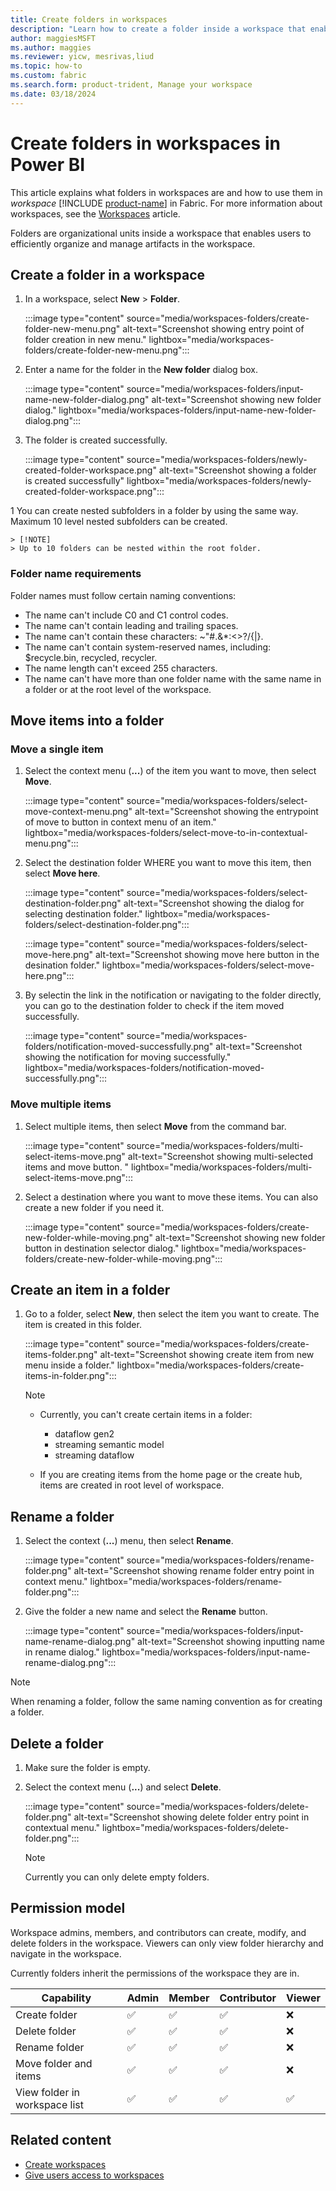 ```yaml
---
title: Create folders in workspaces
description: "Learn how to create a folder inside a workspace that enables users to efficiently organize and manage items in the workspace."
author: maggiesMSFT
ms.author: maggies
ms.reviewer: yicw, mesrivas,liud
ms.topic: how-to
ms.custom: fabric
ms.search.form: product-trident, Manage your workspace
ms.date: 03/18/2024
---
```


# Create folders in workspaces in Power BI

This article explains what folders in workspaces are and how to use them in *workspace* [!INCLUDE [product-name](../includes/product-name.md)] in Fabric. For more information about workspaces, see the [Workspaces](workspaces.md) article.

Folders are organizational units inside a workspace that enables users to efficiently organize and manage artifacts in the workspace. 

## Create a folder in a workspace

1. In a workspace, select **New** > **Folder**.

    :::image type="content" source="media/workspaces-folders/create-folder-new-menu.png" alt-text="Screenshot showing entry point of folder creation in new menu." lightbox="media/workspaces-folders/create-folder-new-menu.png":::

1. Enter a name for the folder in the **New folder** dialog box.

    :::image type="content" source="media/workspaces-folders/input-name-new-folder-dialog.png" alt-text="Screenshot showing new folder dialog." lightbox="media/workspaces-folders/input-name-new-folder-dialog.png":::

1. The folder is created successfully.

    :::image type="content" source="media/workspaces-folders/newly-created-folder-workspace.png" alt-text="Screenshot showing a folder is created successfully" lightbox="media/workspaces-folders/newly-created-folder-workspace.png":::

1 You can create nested subfolders in a folder by using the same way. Maximum 10 level nested subfolders can be created. 

    > [!NOTE]
    > Up to 10 folders can be nested within the root folder.

### Folder name requirements

Folder names must follow certain naming conventions:

- The name can't include C0 and C1 control codes.
- The name can't contain leading and trailing spaces.
- The name can't contain these characters: ~"#.&*:<>?/\{|}. 
- The name can't contain system-reserved names, including: $recycle.bin, recycled, recycler.
- The name length can't exceed 255 characters.
- The name can't have more than one folder name with the same name in a folder or at the root level of the workspace.

## Move items into a folder

### Move a single item

1. Select the context menu (**...**) of the item you want to move, then select **Move**.

    :::image type="content" source="media/workspaces-folders/select-move-context-menu.png" alt-text="Screenshot showing the entrypoint of move to button in context menu of an item." lightbox="media/workspaces-folders/select-move-to-in-contextual-menu.png":::

1. Select the destination folder WHERE you want to move this item, then select **Move here**.

    :::image type="content" source="media/workspaces-folders/select-destination-folder.png" alt-text="Screenshot showing the dialog for selecting destination folder." lightbox="media/workspaces-folders/select-destination-folder.png":::

    :::image type="content" source="media/workspaces-folders/select-move-here.png" alt-text="Screenshot showing move here button in the desination folder." lightbox="media/workspaces-folders/select-move-here.png":::

1. By selectin the link in the notification or navigating to the folder directly, you can go to the destination folder to check if the item moved successfully.

    :::image type="content" source="media/workspaces-folders/notification-moved-successfully.png" alt-text="Screenshot showing the notification for moving successfully." lightbox="media/workspaces-folders/notification-moved-successfully.png":::

### Move multiple items

1. Select multiple items, then select **Move** from the command bar.

    :::image type="content" source="media/workspaces-folders/multi-select-items-move.png" alt-text="Screenshot showing multi-selected items and move button. " lightbox="media/workspaces-folders/multi-select-items-move.png":::

1. Select a destination where you want to move these items. You can also create a new folder if you need it. 

    :::image type="content" source="media/workspaces-folders/create-new-folder-while-moving.png" alt-text="Screenshot showing new folder button in destination selector dialog." lightbox="media/workspaces-folders/create-new-folder-while-moving.png":::

## Create an item in a folder

1. Go to a folder, select **New**, then select the item you want to create. The item is created in this folder.

    :::image type="content" source="media/workspaces-folders/create-items-folder.png" alt-text="Screenshot showing create item from new menu inside a folder." lightbox="media/workspaces-folders/create-items-in-folder.png":::

    > [!NOTE]
    > - Currently, you can't create certain items in a folder: 
    >
    >   - dataflow gen2
    >   - streaming semantic model
    >   - streaming dataflow
    >
    > - If you are creating items from the home page or the create hub, items are created in root level of workspace.

## Rename a folder

1. Select the context (**...**) menu, then select **Rename**.

    :::image type="content" source="media/workspaces-folders/rename-folder.png" alt-text="Screenshot showing rename folder entry point in context menu." lightbox="media/workspaces-folders/rename-folder.png":::

1. Give the folder a new name and select the **Rename** button.

    :::image type="content" source="media/workspaces-folders/input-name-rename-dialog.png" alt-text="Screenshot showing inputting name in rename dialog." lightbox="media/workspaces-folders/input-name-rename-dialog.png":::

> [!NOTE]
> When renaming a folder, follow the same naming convention as for creating a folder. 

## Delete a folder

1. Make sure the folder is empty.
1. Select the context menu (**...**) and select **Delete**.

    :::image type="content" source="media/workspaces-folders/delete-folder.png" alt-text="Screenshot showing delete folder entry point in contextual menu." lightbox="media/workspaces-folders/delete-folder.png":::

    > [!NOTE]
    > Currently you can only delete empty folders.

## Permission model

Workspace admins, members, and contributors can create, modify, and delete folders in the workspace. Viewers can only view folder hierarchy and navigate in the workspace.

Currently folders inherit the permissions of the workspace they are in. 

| Capability                   | Admin   | Member   | Contributor | Viewer   |
|------------------------------|---------|----------|-------------|----------|
| Create folder                | &#9989; | &#9989;  | &#9989;     | &#10060; |
| Delete folder                | &#9989; | &#9989;  | &#9989;     | &#10060; |
| Rename folder                | &#9989; | &#9989;  | &#9989;     | &#10060; |
| Move folder and items        | &#9989; | &#9989;  | &#9989;     | &#10060; |
| View folder in workspace list| &#9989; | &#9989;  | &#9989;     | &#9989;  |

## Related content

- [Create workspaces](create-workspaces.md)
- [Give users access to workspaces](give-access-workspaces.md)
